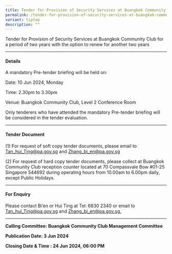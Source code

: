 ```yaml
---
title: Tender for Provision of Security Services at Buangkok Community Club
permalink: /tender-for-provision-of-security-services-at-buangkok-community-club/
variant: tiptap
description: ""
---
```

<p>Tender for Provision of Security Services at Buangkok Community Club for
a period of two years with the option to renew for another two years</p>
<hr>
<h4>Details</h4>
<p>A mandatory Pre-tender briefing will be held on:</p>
<p>Date: 10 Jun 2024, Monday</p>
<p>Time: 2.30pm to 3.30pm</p>
<p>Venue: Buangkok Community Club, Level 2 Conference Room</p>
<p>Only tenderers who have attended the mandatory Pre-tender briefing will
be considered in the tender evaluation.</p>
<hr>
<h4>Tender Document</h4>
<p>(1) For request of soft copy tender documents, please email to <a href="mailto:Tan_hui_Ting@pa.gov.sg" rel="noopener noreferrer nofollow" target="_blank">Tan_hui_Ting@pa.gov.sg</a> and
<a href="mailto:Zhang_bi_en@pa.gov.sg" rel="noopener noreferrer nofollow" target="_blank">Zhang_bi_en@pa.gov.sg</a>
</p>
<p>(2) For request of hard copy tender documents, please collect at Buangkok
Community Club reception counter located at 70 Compassvale Bow #01-25 Singapore
544692 during operating hours from 10.00am to 6.00pm daily, except Public
Holidays.</p>
<hr>
<h4>For Enquiry</h4>
<p>Please contact Bi’en or Hui Ting at Tel: 6830 2340 or email to <a href="mailto:Tan_hui_Ting@pa.gov.sg" rel="noopener noreferrer nofollow" target="_blank">Tan_hui_Ting@pa.gov.sg</a> and
<a href="mailto:Zhang_bi_en@pa.gov.sg" rel="noopener noreferrer nofollow" target="_blank">Zhang_bi_en@pa.gov.sg.</a>
</p>
<hr>
<p><strong>Calling Committee: Buangkok Community Club Management Committee </strong>
</p>
<p><strong>Publication Date: 3 Jun 2024</strong>
</p>
<p><strong>Closing Date &amp; Time : 24 Jun 2024, 06:00 PM</strong>
</p>